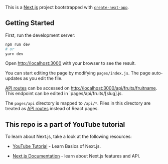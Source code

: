 This is a [Next.js](https://nextjs.org/) project bootstrapped with [`create-next-app`](https://github.com/vercel/next.js/tree/canary/packages/create-next-app).

## Getting Started

First, run the development server:

```bash
npm run dev
# or
yarn dev
```

Open [http://localhost:3000](http://localhost:3000) with your browser to see the result.

You can start editing the page by modifying `pages/index.js`. The page auto-updates as you edit the file.

[API routes](https://nextjs.org/docs/api-routes/introduction) can be accessed on [http://localhost:3000/api/fruits/fruitname](http://localhost:3000/api/fruits/fruitname). This endpoint can be edited in `pages/api/fruits/[slug].js.

The `pages/api` directory is mapped to `/api/*`. Files in this directory are treated as [API routes](https://nextjs.org/docs/api-routes/introduction) instead of React pages.

## This repo is a part of YouTube tutorial

To learn about Next.js, take a look at the following resources:

- [YouTube Tutorial]() - Learn Basics of Next.js. 

- [Next.js Documentation](https://nextjs.org/docs) - learn about Next.js features and API.
